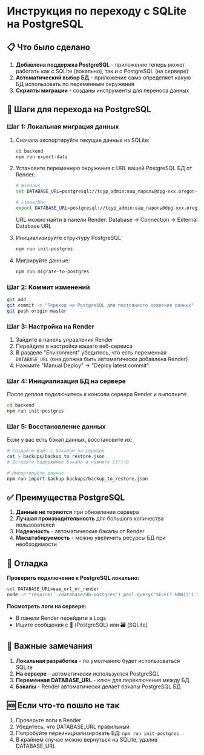 # Инструкция по переходу с SQLite на PostgreSQL

## 📋 Что было сделано

1. **Добавлена поддержка PostgreSQL** - приложение теперь может работать как с SQLite (локально), так и с PostgreSQL (на сервере)
2. **Автоматический выбор БД** - приложение само определяет какую БД использовать по переменным окружения
3. **Скрипты миграции** - созданы инструменты для переноса данных

## 🚀 Шаги для перехода на PostgreSQL

### Шаг 1: Локальная миграция данных

1. Сначала экспортируйте текущие данные из SQLite:
   ```bash
   cd backend
   npm run export-data
   ```

2. Установите переменную окружения с URL вашей PostgreSQL БД от Render:
   ```bash
   # Windows
   set DATABASE_URL=postgresql://tcyp_admin:ваш_пароль@dpg-xxx.oregon-postgres.render.com/tcyp_coins

   # Linux/Mac
   export DATABASE_URL=postgresql://tcyp_admin:ваш_пароль@dpg-xxx.oregon-postgres.render.com/tcyp_coins
   ```

   URL можно найти в панели Render: Database → Connection → External Database URL

3. Инициализируйте структуру PostgreSQL:
   ```bash
   npm run init-postgres
   ```

4. Мигрируйте данные:
   ```bash
   npm run migrate-to-postgres
   ```

### Шаг 2: Коммит изменений

```bash
git add .
git commit -m "Переход на PostgreSQL для постоянного хранения данных"
git push origin master
```

### Шаг 3: Настройка на Render

1. Зайдите в панель управления Render
2. Перейдите в настройки вашего веб-сервиса
3. В разделе "Environment" убедитесь, что есть переменная `DATABASE_URL` (она должна быть автоматически добавлена Render)
4. Нажмите "Manual Deploy" → "Deploy latest commit"

### Шаг 4: Инициализация БД на сервере

После деплоя подключитесь к консоли сервера Render и выполните:
```bash
cd backend
npm run init-postgres
```

### Шаг 5: Восстановление данных

Если у вас есть бэкап данных, восстановите их:
```bash
# Создайте файл с бэкапом на сервере
cat > backups/backup_to_restore.json
# Вставьте содержимое бэкапа и нажмите Ctrl+D

# Импортируйте данные
npm run import-backup backups/backup_to_restore.json
```

## ✅ Преимущества PostgreSQL

1. **Данные не теряются** при обновлении сервера
2. **Лучшая производительность** для большого количества пользователей
3. **Надежность** - автоматические бэкапы от Render
4. **Масштабируемость** - можно увеличить ресурсы БД при необходимости

## 🔧 Отладка

**Проверить подключение к PostgreSQL локально:**
```bash
set DATABASE_URL=ваш_url_от_render
node -e "require('./database/db-postgres').pool.query('SELECT NOW()').then(r => console.log('Connected!', r.rows[0]))"
```

**Посмотреть логи на сервере:**
- В панели Render перейдите в Logs
- Ищите сообщения с 🐘 (PostgreSQL) или 🗃️ (SQLite)

## 📝 Важные замечания

1. **Локальная разработка** - по умолчанию будет использоваться SQLite
2. **На сервере** - автоматически используется PostgreSQL
3. **Переменная DATABASE_URL** - ключ для переключения между БД
4. **Бэкапы** - Render автоматически делает бэкапы PostgreSQL БД

## 🆘 Если что-то пошло не так

1. Проверьте логи в Render
2. Убедитесь, что DATABASE_URL правильный
3. Попробуйте переинициализировать БД: `npm run init-postgres`
4. В крайнем случае можно вернуться на SQLite, удалив DATABASE_URL